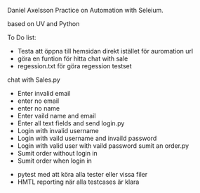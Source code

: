 Daniel Axelsson Practice on Automation with Seleium.

based on UV and Python


To Do list:
* Testa att öppna till hemsidan direkt istället för auromation url
* göra en funtion för hitta chat with sale
* regession.txt för göra regession testset

chat with Sales.py
- Enter invalid email
- enter no email
- enter no name
- Enter vaild name and email
- Enter all text fields and send
login.py
- Login with invalid username
- Login with vaild username and invaild password
- Login with valid user with vaild password
sumit an order.py
- Sumit order without login in
- Sumit order when login in


* pytest med att köra alla tester eller vissa filer
* HMTL reporting när alla testcases är klara
